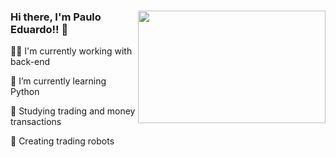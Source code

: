 <div>
  <p> <img src="https://user-images.githubusercontent.com/68037168/129746731-4cd8b53c-c2e7-4507-bc66-896c2ac8947a.gif" width="300" height="180" align="right">
  <h3> Hi there, I'm Paulo Eduardo!! 👋 </h3>
  <p> 👨‍💻 I'm currently working with back-end </p>
  <p> 🐲 I’m currently learning Python </p>
  <p> 💱 Studying trading and money transactions </p>
  <p> 🤖 Creating trading robots </p>
</p>
  
</div> 
 
